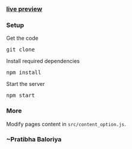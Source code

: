 

### [live preview](https://pratibha2411.github.io/react-skillset/)



### Setup

Get the code

<pre>git clone <url></pre>
 
Install required dependencies

<pre>npm install</pre>


Start the server

<pre>npm start</pre>

### More

Modify pages content in  `src/content_option.js`.

### ~Pratibha Baloriya


